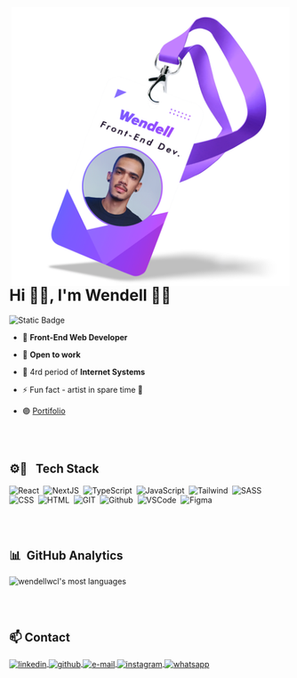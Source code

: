 <img align="right" height="500em" src="https://github.com/wendellwcl/wendellwcl/blob/main/wendellwcl.png"/>
<h1 align="left">Hi 🖐🏼, I'm Wendell 🤙🏼</h1>

![Static Badge](https://img.shields.io/badge/DEV-Front--End-8c52ff)

- 🔮 **Front-End Web Developer**
  
- 🔎 **Open to work**

- 📕 4rd period of **Internet Systems**

- ⚡ Fun fact - artist in spare time 🎨

- 🟣 [Portifolio](https://wendellwcl.github.io)

<br><br>

## ⚙👾 &nbsp; Tech Stack

![React](https://img.shields.io/badge/React-61DAFB?style=for-the-badge&logo=react&logoColor=%23000)&nbsp;
![NextJS](https://img.shields.io/badge/NextJS-000?style=for-the-badge&logo=nextdotjs&logoColor=%23fff)&nbsp;
![TypeScript](https://img.shields.io/badge/TypeScript-3178C6?style=for-the-badge&logo=typescript&logoColor=%23fff)&nbsp;
![JavaScript](https://img.shields.io/badge/JavaScript-F7DF1E?style=for-the-badge&logo=javascript&logoColor=%23000)&nbsp;
![Tailwind](https://img.shields.io/badge/Tailwind-06B6D4?style=for-the-badge&logo=tailwindcss&logoColor=%23fff)&nbsp;
![SASS](https://img.shields.io/badge/Sass-CC6699?style=for-the-badge&logo=sass&logoColor=%23fff)&nbsp;
![CSS](https://img.shields.io/badge/CSS-1572B6?style=for-the-badge&logo=css3&logoColor=%23fff)&nbsp;
![HTML](https://img.shields.io/badge/HTML-E34F26?style=for-the-badge&logo=html5&logoColor=%23fff)&nbsp;
![GIT](https://img.shields.io/badge/GIT-F05032?style=for-the-badge&logo=git&logoColor=%23fff)&nbsp;
![Github](https://img.shields.io/badge/Github-%23181717?style=for-the-badge&logo=github&logoColor=%23fff)&nbsp;
![VSCode](https://img.shields.io/badge/VSCode-0076c6?style=for-the-badge&logoColor=%23fff)&nbsp;
![Figma](https://img.shields.io/badge/Figma-F24E1E?style=for-the-badge&logo=figma&logoColor=%23fff)&nbsp;

<br><br>

## 📊 &nbsp;GitHub Analytics

<p align="left">
<img width="400em" src="https://github-readme-stats.vercel.app/api/top-langs/?username=wendellwcl&layout=compact&title_color=8c52ff&text_color=8c52ff&border_color=8c52ff&bg_color=0d1117" alt="wendellwcl's most languages"/>
</p>

<br><br>

## 📫 Contact

<p align="left">
<a href="https://www.linkedin.com/in/wendellwcl/" target="_blank">
  <img align="center" src="https://img.shields.io/badge/LinkedIn-0077B5?style=for-the-badge&logo=linkedin&logoColor=white" alt="linkedin"/>
</a>
<a href="https://github.com/wendellwcl" target="_blank">
  <img align="center" src="https://img.shields.io/badge/GitHub-100000?style=for-the-badge&logo=github&logoColor=white" alt="github"/>
</a>
<a href="mailto:wendell.wcl19@gmail.com" target="_blank">
  <img align="center" src="https://img.shields.io/badge/-Gmail-ee4132?style=for-the-badge&logo=gmail&logoColor=white" alt="e-mail"/>
</a>
<a href="https://www.instagram.com/wendell.wcl/" target="_blank">
  <img align="center" src="https://img.shields.io/badge/Instagram-E4405F?style=for-the-badge&logo=instagram&logoColor=white" alt="instagram"/>
</a>
<a href="https://wa.me/5512988577185" target="_blank">
  <img align="center" src="https://img.shields.io/badge/WhatsApp-25D366?style=for-the-badge&logo=whatsapp&logoColor=white" alt="whatsapp"/>
</a>
</p>

